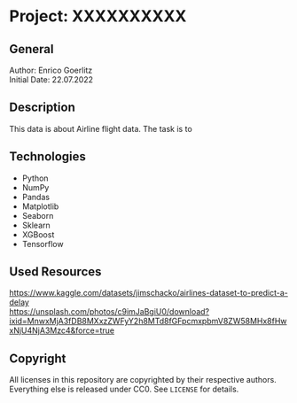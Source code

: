 # Project: XXXXXXXXXX

## General

Author: Enrico Goerlitz <br/>
Initial Date: 22.07.2022

## Description

This data is about Airline flight data. The task is to

## Technologies

-   Python
-   NumPy
-   Pandas
-   Matplotlib
-   Seaborn
-   Sklearn
-   XGBoost
-   Tensorflow

## Used Resources

https://www.kaggle.com/datasets/jimschacko/airlines-dataset-to-predict-a-delay <br>
https://unsplash.com/photos/c9imJaBgiU0/download?ixid=MnwxMjA3fDB8MXxzZWFyY2h8MTd8fGFpcmxpbmV8ZW58MHx8fHwxNjU4NjA3Mzc4&force=true

## Copyright

All licenses in this repository are copyrighted by their respective authors.
Everything else is released under CC0. See `LICENSE` for details.
